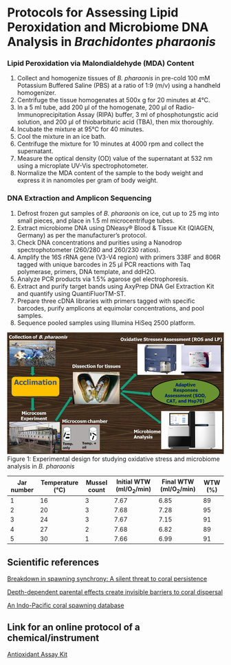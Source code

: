 # **Protocols for Assessing Lipid Peroxidation and Microbiome DNA Analysis in *Brachidontes pharaonis***

### **Lipid Peroxidation via Malondialdehyde (MDA) Content**

1. Collect and homogenize tissues of *B. pharaonis* in pre-cold 100 mM Potassium Buffered Saline (PBS) at a ratio of 1:9 (m/v) using a handheld homogenizer.
2. Centrifuge the tissue homogenates at 500x g for 20 minutes at 4°C.
3. In a 5 ml tube, add 200 µl of the homogenate, 200 µl of Radio-Immunoprecipitation Assay (RIPA) buffer, 3 ml of phosphotungstic acid solution, and 200 µl of thiobarbituric acid (TBA), then mix thoroughly.
4. Incubate the mixture at 95°C for 40 minutes.
5. Cool the mixture in an ice bath.
6. Centrifuge the mixture for 10 minutes at 4000 rpm and collect the supernatant.
7. Measure the optical density (OD) value of the supernatant at 532 nm using a microplate UV-Vis spectrophotometer.
8. Normalize the MDA content of the sample to the body weight and express it in nanomoles per gram of body weight.

### **DNA Extraction and Amplicon Sequencing**

1. Defrost frozen gut samples of *B. pharaonis* on ice, cut up to 25 mg into small pieces, and place in 1.5 ml microcentrifuge tubes.
2. Extract microbiome DNA using DNeasy® Blood & Tissue Kit (QIAGEN, Germany) as per the manufacturer’s protocol.
3. Check DNA concentrations and purities using a Nanodrop spectrophotometer (260/280 and 260/230 ratios).
4. Amplify the 16S rRNA gene (V3-V4 region) with primers 338F and 806R tagged with unique barcodes in 25 µl PCR reactions with Taq polymerase, primers, DNA template, and ddH2O.
5. Analyze PCR products via 1.5% agarose gel electrophoresis.
6. Extract and purify target bands using AxyPrep DNA Gel Extraction Kit and quantify using QuantiFluorTM-ST.
7. Prepare three cDNA libraries with primers tagged with specific barcodes, purify amplicons at equimolar concentrations, and pool samples.
8. Sequence pooled samples using Illumina HiSeq 2500 platform.

![alt text](<Experimental design for studying oxidative stress and microbiome-1.png>)   
Figure 1: Experimental design for studying oxidative stress and microbiome analysis in *B. pharaonis*

| Jar number | Temperature (°C) | Mussel count | Initial WTW (ml/O<sub>2</sub>/min) | Final WTW (ml/O<sub>2</sub>/min) | WTW (%) |
| ---------- | ----------- | ------------ | ----------- | --------- | ----------- |
| 1          | 16          | 3            | 7.67        | 6.85      | 89          |
| 2          | 20          | 3            | 7.68        | 7.28      | 95          |
| 3          | 24          | 3            | 7.67        | 7.15      | 91          |
| 4          | 27          | 2            | 7.68        | 6.82      | 89          |
| 5          | 30          | 1            | 7.66        | 6.99      | 91          |

## **Scientific references**

[Breakdown in spawning synchrony: A silent threat to coral persistence](https://www.science.org/doi/full/10.1126/science.aax0110)

[Depth-dependent parental effects create invisible barriers to coral dispersal ](https://www.nature.com/articles/s42003-021-01727-9)

[An Indo-Pacific coral spawning database ](https://www.nature.com/articles/s41597-020-00793-8)

## **Link for an online protocol of a chemical/instrument**
[Antioxidant Assay Kit ](https://www.sigmaaldrich.com/GR/en/product/sigma/cs0790#product-documentation)
